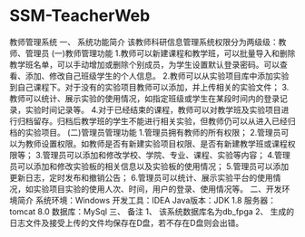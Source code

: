 # SSM-TeacherWeb
教师管理系统
一、 系统功能简介
该教师科研信息管理系统权限分为两级级：教师、管理员
(一)教师管理功能
1.教师可以新建课程和教学班，可以批量导入和删除教学班名单，可以手动增加或删除个别成员，为学生设置默认登录密码。可以查看、添加、修改自己班级学生的个人信息。
2.教师可以从实验项目库中添加实验到自己课程下。对于没有的实验项目教师可以添加，并上传相关的实验文件；
3.教师可以统计、展示实验的使用情况，如指定班级或学生在某段时间内的登录记录，实验时间记录等。
4.对于已经结束的课程，教师可以对教学班及实验项目进行归档留存。归档后教学班的学生不能进行相关实验，但教师仍可以从进入已经归档的实验项目。
(二)管理员管理功能
1.管理员拥有教师的所有权限；
2.管理员可以为教师设置权限。如教师是否有新建实验项目权限、是否有新建教学班或课程权限等；
3.管理员可以添加和修改学校、学院、专业、课程、实验等内容；
4.管理员可以添加和修改实验板的相关信息以及实验板的使用情况；
5.管理员可以添加更新日志，定时发布和撤销公告；
6.管理员可以统计、展示实验平台的使用情况，如实验项目实验的使用人次、时间，用户的登录、使用情况等。
二、开发环境简介
	    系统环境：Windows
    	开发工具：IDEA
      Java版本：JDK 1.8
      服务器：tomcat 8.0
      数据库：MySql
三、 备注
1、 该系统数据库名为db_fpga
2、 生成的日志文件及接受上传的文件均保存在D盘，若不存在D盘则会出错。

